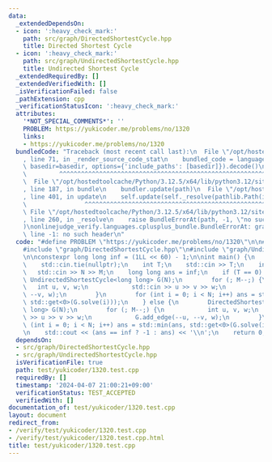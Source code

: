 ```yaml
---
data:
  _extendedDependsOn:
  - icon: ':heavy_check_mark:'
    path: src/graph/DirectedShortestCycle.hpp
    title: Directed Shortest Cycle
  - icon: ':heavy_check_mark:'
    path: src/graph/UndirectedShortestCycle.hpp
    title: Undirected Shortest Cycle
  _extendedRequiredBy: []
  _extendedVerifiedWith: []
  _isVerificationFailed: false
  _pathExtension: cpp
  _verificationStatusIcon: ':heavy_check_mark:'
  attributes:
    '*NOT_SPECIAL_COMMENTS*': ''
    PROBLEM: https://yukicoder.me/problems/no/1320
    links:
    - https://yukicoder.me/problems/no/1320
  bundledCode: "Traceback (most recent call last):\n  File \"/opt/hostedtoolcache/Python/3.12.5/x64/lib/python3.12/site-packages/onlinejudge_verify/documentation/build.py\"\
    , line 71, in _render_source_code_stat\n    bundled_code = language.bundle(stat.path,\
    \ basedir=basedir, options={'include_paths': [basedir]}).decode()\n          \
    \         ^^^^^^^^^^^^^^^^^^^^^^^^^^^^^^^^^^^^^^^^^^^^^^^^^^^^^^^^^^^^^^^^^^^^^^^^^^^^^^^^^\n\
    \  File \"/opt/hostedtoolcache/Python/3.12.5/x64/lib/python3.12/site-packages/onlinejudge_verify/languages/cplusplus.py\"\
    , line 187, in bundle\n    bundler.update(path)\n  File \"/opt/hostedtoolcache/Python/3.12.5/x64/lib/python3.12/site-packages/onlinejudge_verify/languages/cplusplus_bundle.py\"\
    , line 401, in update\n    self.update(self._resolve(pathlib.Path(included), included_from=path))\n\
    \                ^^^^^^^^^^^^^^^^^^^^^^^^^^^^^^^^^^^^^^^^^^^^^^^^^^^^^^^^^\n \
    \ File \"/opt/hostedtoolcache/Python/3.12.5/x64/lib/python3.12/site-packages/onlinejudge_verify/languages/cplusplus_bundle.py\"\
    , line 260, in _resolve\n    raise BundleErrorAt(path, -1, \"no such header\"\
    )\nonlinejudge_verify.languages.cplusplus_bundle.BundleErrorAt: graph/DirectedShortestCycle.hpp:\
    \ line -1: no such header\n"
  code: "#define PROBLEM \"https://yukicoder.me/problems/no/1320\"\n\n#include <iostream>\n\
    #include \"graph/DirectedShortestCycle.hpp\"\n#include \"graph/UndirectedShortestCycle.hpp\"\
    \n\nconstexpr long long inf = (1LL << 60) - 1;\n\nint main() {\n    std::ios::sync_with_stdio(false);\n\
    \    std::cin.tie(nullptr);\n    int T;\n    std::cin >> T;\n    int N, M;\n \
    \   std::cin >> N >> M;\n    long long ans = inf;\n    if (T == 0) {\n       \
    \ UndirectedShortestCycle<long long> G(N);\n        for (; M--;) {\n         \
    \   int u, v, w;\n            std::cin >> u >> v >> w;\n            G.add_edge(--u,\
    \ --v, w);\n        }\n        for (int i = 0; i < N; i++) ans = std::min(ans,\
    \ std::get<0>(G.solve(i)));\n    } else {\n        DirectedShortestCycle<long\
    \ long> G(N);\n        for (; M--;) {\n            int u, v, w;\n            std::cin\
    \ >> u >> v >> w;\n            G.add_edge(--u, --v, w);\n        }\n        for\
    \ (int i = 0; i < N; i++) ans = std::min(ans, std::get<0>(G.solve(i)));\n    }\n\
    \n    std::cout << (ans == inf ? -1 : ans) << '\\n';\n    return 0;\n}"
  dependsOn:
  - src/graph/DirectedShortestCycle.hpp
  - src/graph/UndirectedShortestCycle.hpp
  isVerificationFile: true
  path: test/yukicoder/1320.test.cpp
  requiredBy: []
  timestamp: '2024-04-07 21:00:21+09:00'
  verificationStatus: TEST_ACCEPTED
  verifiedWith: []
documentation_of: test/yukicoder/1320.test.cpp
layout: document
redirect_from:
- /verify/test/yukicoder/1320.test.cpp
- /verify/test/yukicoder/1320.test.cpp.html
title: test/yukicoder/1320.test.cpp
---
```

